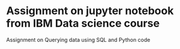 # Assignment on jupyter notebook from IBM Data science course

Assignment on Querying data using SQL and Python code
